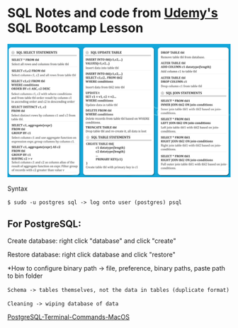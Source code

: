 # SQL Notes and code from [Udemy's](https://www.udemy.com/) SQL Bootcamp Lesson

![images](https://github.com/readloud/SQL-complete-tutorial/blob/main/SQL-Bootcamp/sql%20cheat%20sheet.png?raw=true)

Syntax
~~~
$ sudo -u postgres sql -> log onto user (postgres) psql
~~~

## For PostgreSQL:

Create database: right click "database" and click "create"

Restore database: right click database and click "restore"

*How to configure binary path -> file, preference, binary paths, paste path to bin folder

`Schema -> tables themselves, not the data in tables (duplicate format)`

`Cleaning -> wiping database of data`

[PostgreSQL-Terminal-Commands-MacOS](https://github.com/readloud/SQL-complete-tutorial/blob/main/SQL-Bootcamp/PostgreSQL-Terminal-Commands-MacOS.pdf)
